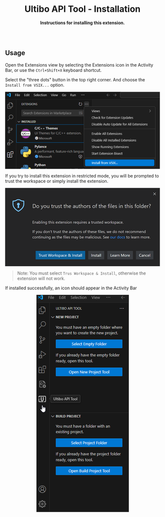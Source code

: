 <h1 align="center">Ultibo API Tool - Installation</h1>
<p align="center"><strong>Instructions for installing this extension.</strong></p>

<br><br>

## Usage

Open the Extensions view by selecting the Extensions icon in the Activity Bar, or use the `Ctrl+Shift+X` keyboard shortcut.

Select the "three dots" button in the top right corner. And choose the `Install from VSIX...` option.

<p align="center">
    <img align="center" src="img/Install-from-VSIX.png" width="auto" alt="Install from VSIX">
</p>

If you try to install this extension in restricted mode, you will be prompted to trust the workspace or simply install the extension.

<p align="center">
    <img align="center" src="img/workspace-trust-install-extension.png" width="auto" alt="Install Trust">
</p>

> Note: You must select `Trus Workspace & Install`, otherwise the extension will not work.

If installed successfully, an icon should appear in the Activity Bar

<p align="center">
    <img align="center" src="img/FinishInstall.png" width="auto" alt="FinishInstall">
</p>
